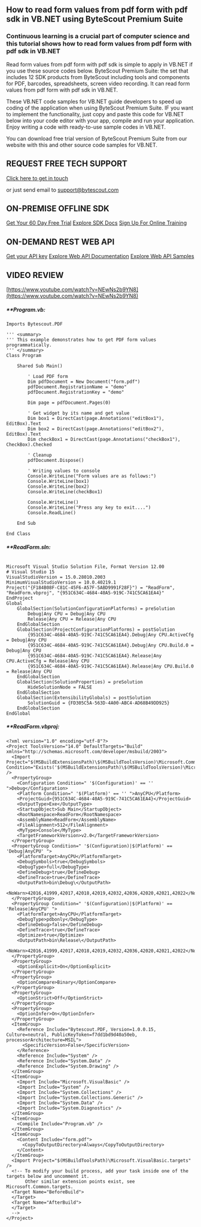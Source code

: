 ## How to read form values from pdf form with pdf sdk in VB.NET using ByteScout Premium Suite

### Continuous learning is a crucial part of computer science and this tutorial shows how to read form values from pdf form with pdf sdk in VB.NET

Read form values from pdf form with pdf sdk is simple to apply in VB.NET if you use these source codes below. ByteScout Premium Suite: the set that includes 12 SDK products from ByteScout including tools and components for PDF, barcodes, spreadsheets, screen video recording. It can read form values from pdf form with pdf sdk in VB.NET.

 These VB.NET code samples for VB.NET guide developers to speed up coding of the application when using ByteScout Premium Suite. IF you want to implement the functionality, just copy and paste this code for VB.NET below into your code editor with your app, compile and run your application. Enjoy writing a code with ready-to-use sample codes in VB.NET.

You can download free trial version of ByteScout Premium Suite from our website with this and other source code samples for VB.NET.

## REQUEST FREE TECH SUPPORT

[Click here to get in touch](https://bytescout.zendesk.com/hc/en-us/requests/new?subject=ByteScout%20Premium%20Suite%20Question)

or just send email to [support@bytescout.com](mailto:support@bytescout.com?subject=ByteScout%20Premium%20Suite%20Question) 

## ON-PREMISE OFFLINE SDK 

[Get Your 60 Day Free Trial](https://bytescout.com/download/web-installer?utm_source=github-readme)
[Explore SDK Docs](https://bytescout.com/documentation/index.html?utm_source=github-readme)
[Sign Up For Online Training](https://academy.bytescout.com/)


## ON-DEMAND REST WEB API

[Get your API key](https://pdf.co/documentation/api?utm_source=github-readme)
[Explore Web API Documentation](https://pdf.co/documentation/api?utm_source=github-readme)
[Explore Web API Samples](https://github.com/bytescout/ByteScout-SDK-SourceCode/tree/master/PDF.co%20Web%20API)

## VIDEO REVIEW

[https://www.youtube.com/watch?v=NEwNs2b9YN8](https://www.youtube.com/watch?v=NEwNs2b9YN8)




<!-- code block begin -->

##### ****Program.vb:**
    
```
Imports Bytescout.PDF

''' <summary>
''' This example demonstrates how to get PDF form values programmatically.
''' </summary>
Class Program

    Shared Sub Main()

        ' Load PDF form
        Dim pdfDocument = New Document("form.pdf")
        pdfDocument.RegistrationName = "demo"
		pdfDocument.RegistrationKey = "demo"

        Dim page = pdfDocument.Pages(0)

        ' Get widget by its name and get value
        Dim box1 = DirectCast(page.Annotations("editBox1"), EditBox).Text
        Dim box2 = DirectCast(page.Annotations("editBox2"), EditBox).Text
        Dim checkBox1 = DirectCast(page.Annotations("checkBox1"), CheckBox).Checked

        ' Cleanup 
		pdfDocument.Dispose()

        ' Writing values to console
        Console.WriteLine("Form values are as follows:")
        Console.WriteLine(box1)
        Console.WriteLine(box2)
        Console.WriteLine(checkBox1)

        Console.WriteLine()
        Console.WriteLine("Press any key to exit....")
        Console.ReadLine()

    End Sub

End Class

```

<!-- code block end -->    

<!-- code block begin -->

##### ****ReadForm.sln:**
    
```

Microsoft Visual Studio Solution File, Format Version 12.00
# Visual Studio 15
VisualStudioVersion = 15.0.28010.2003
MinimumVisualStudioVersion = 10.0.40219.1
Project("{F184B08F-C81C-45F6-A57F-5ABD9991F28F}") = "ReadForm", "ReadForm.vbproj", "{951C634C-4684-40A5-919C-741C5CA61EA4}"
EndProject
Global
	GlobalSection(SolutionConfigurationPlatforms) = preSolution
		Debug|Any CPU = Debug|Any CPU
		Release|Any CPU = Release|Any CPU
	EndGlobalSection
	GlobalSection(ProjectConfigurationPlatforms) = postSolution
		{951C634C-4684-40A5-919C-741C5CA61EA4}.Debug|Any CPU.ActiveCfg = Debug|Any CPU
		{951C634C-4684-40A5-919C-741C5CA61EA4}.Debug|Any CPU.Build.0 = Debug|Any CPU
		{951C634C-4684-40A5-919C-741C5CA61EA4}.Release|Any CPU.ActiveCfg = Release|Any CPU
		{951C634C-4684-40A5-919C-741C5CA61EA4}.Release|Any CPU.Build.0 = Release|Any CPU
	EndGlobalSection
	GlobalSection(SolutionProperties) = preSolution
		HideSolutionNode = FALSE
	EndGlobalSection
	GlobalSection(ExtensibilityGlobals) = postSolution
		SolutionGuid = {FD305C5A-563D-4A00-ABC4-AD68B49DD925}
	EndGlobalSection
EndGlobal

```

<!-- code block end -->    

<!-- code block begin -->

##### ****ReadForm.vbproj:**
    
```
<?xml version="1.0" encoding="utf-8"?>
<Project ToolsVersion="14.0" DefaultTargets="Build" xmlns="http://schemas.microsoft.com/developer/msbuild/2003">
  <Import Project="$(MSBuildExtensionsPath)\$(MSBuildToolsVersion)\Microsoft.Common.props" Condition="Exists('$(MSBuildExtensionsPath)\$(MSBuildToolsVersion)\Microsoft.Common.props')" />
  <PropertyGroup>
    <Configuration Condition=" '$(Configuration)' == '' ">Debug</Configuration>
    <Platform Condition=" '$(Platform)' == '' ">AnyCPU</Platform>
    <ProjectGuid>{951C634C-4684-40A5-919C-741C5CA61EA4}</ProjectGuid>
    <OutputType>Exe</OutputType>
    <StartupObject>Sub Main</StartupObject>
    <RootNamespace>ReadForm</RootNamespace>
    <AssemblyName>ReadForm</AssemblyName>
    <FileAlignment>512</FileAlignment>
    <MyType>Console</MyType>
    <TargetFrameworkVersion>v2.0</TargetFrameworkVersion>
  </PropertyGroup>
  <PropertyGroup Condition=" '$(Configuration)|$(Platform)' == 'Debug|AnyCPU' ">
    <PlatformTarget>AnyCPU</PlatformTarget>
    <DebugSymbols>true</DebugSymbols>
    <DebugType>full</DebugType>
    <DefineDebug>true</DefineDebug>
    <DefineTrace>true</DefineTrace>
    <OutputPath>bin\Debug\</OutputPath>
    <NoWarn>42016,41999,42017,42018,42019,42032,42036,42020,42021,42022</NoWarn>
  </PropertyGroup>
  <PropertyGroup Condition=" '$(Configuration)|$(Platform)' == 'Release|AnyCPU' ">
    <PlatformTarget>AnyCPU</PlatformTarget>
    <DebugType>pdbonly</DebugType>
    <DefineDebug>false</DefineDebug>
    <DefineTrace>true</DefineTrace>
    <Optimize>true</Optimize>
    <OutputPath>bin\Release\</OutputPath>
    <NoWarn>42016,41999,42017,42018,42019,42032,42036,42020,42021,42022</NoWarn>
  </PropertyGroup>
  <PropertyGroup>
    <OptionExplicit>On</OptionExplicit>
  </PropertyGroup>
  <PropertyGroup>
    <OptionCompare>Binary</OptionCompare>
  </PropertyGroup>
  <PropertyGroup>
    <OptionStrict>Off</OptionStrict>
  </PropertyGroup>
  <PropertyGroup>
    <OptionInfer>On</OptionInfer>
  </PropertyGroup>
  <ItemGroup>
    <Reference Include="Bytescout.PDF, Version=1.0.0.15, Culture=neutral, PublicKeyToken=f7dd1bd9d40a50eb, processorArchitecture=MSIL">
      <SpecificVersion>False</SpecificVersion>
    </Reference>
    <Reference Include="System" />
    <Reference Include="System.Data" />
    <Reference Include="System.Drawing" />
  </ItemGroup>
  <ItemGroup>
    <Import Include="Microsoft.VisualBasic" />
    <Import Include="System" />
    <Import Include="System.Collections" />
    <Import Include="System.Collections.Generic" />
    <Import Include="System.Data" />
    <Import Include="System.Diagnostics" />
  </ItemGroup>
  <ItemGroup>
    <Compile Include="Program.vb" />
  </ItemGroup>
  <ItemGroup>
    <Content Include="form.pdf">
      <CopyToOutputDirectory>Always</CopyToOutputDirectory>
    </Content>
  </ItemGroup>
  <Import Project="$(MSBuildToolsPath)\Microsoft.VisualBasic.targets" />
  <!-- To modify your build process, add your task inside one of the targets below and uncomment it. 
       Other similar extension points exist, see Microsoft.Common.targets.
  <Target Name="BeforeBuild">
  </Target>
  <Target Name="AfterBuild">
  </Target>
  -->
</Project>
```

<!-- code block end -->